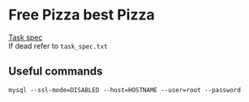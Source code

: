 # Free Pizza best Pizza

[Task spec](https://ctxt.io/2/AAB4VsUAEQ) \
If dead refer to `task_spec.txt`


## Useful commands

```shell
mysql --ssl-mode=DISABLED --host=HOSTNAME --user=root --password
```
